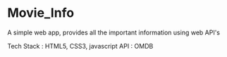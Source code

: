 # Movie_Info

A simple web app, provides all the important information using web API's

Tech Stack : HTML5, CSS3, javascript
API : OMDB
